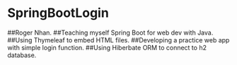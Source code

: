 # SpringBootLogin

##Roger Nhan. 
##Teaching myself Spring Boot for web dev with Java. 
##Using Thymeleaf to embed HTML files. 
##Developing a practice web app with simple login function. 
##Using Hiberbate ORM to connect to h2 database. 
